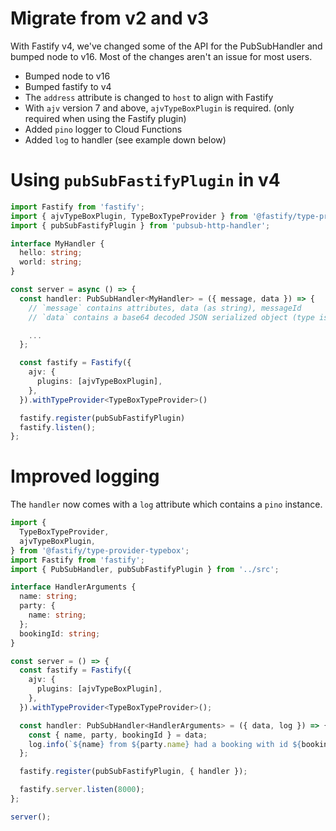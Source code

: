 # Migrate from v2 and v3

With Fastify v4, we've changed some of the API for the PubSubHandler and bumped
node to v16. Most of the changes aren't an issue for most users.

- Bumped node to v16
- Bumped fastify to v4
- The `address` attribute is changed to `host` to align with Fastify
- With `ajv` version 7 and above, `ajvTypeBoxPlugin` is required. (only required
  when using the Fastify plugin)
- Added `pino` logger to Cloud Functions
- Added `log` to handler (see example down below)

# Using `pubSubFastifyPlugin` in v4

```typescript
import Fastify from 'fastify';
import { ajvTypeBoxPlugin, TypeBoxTypeProvider } from '@fastify/type-provider-typebox';
import { pubSubFastifyPlugin } from 'pubsub-http-handler';

interface MyHandler {
  hello: string;
  world: string;
}

const server = async () => {
  const handler: PubSubHandler<MyHandler> = ({ message, data }) => {
    // `message` contains attributes, data (as string), messageId
    // `data` contains a base64 decoded JSON serialized object (type is MyHandler in the example)

    ...
  };

  const fastify = Fastify({
    ajv: {
      plugins: [ajvTypeBoxPlugin],
    },
  }).withTypeProvider<TypeBoxTypeProvider>()

  fastify.register(pubSubFastifyPlugin)
  fastify.listen();
};
```

# Improved logging

The `handler` now comes with a `log` attribute which contains a `pino` instance.

```typescript
import {
  TypeBoxTypeProvider,
  ajvTypeBoxPlugin,
} from '@fastify/type-provider-typebox';
import Fastify from 'fastify';
import { PubSubHandler, pubSubFastifyPlugin } from '../src';

interface HandlerArguments {
  name: string;
  party: {
    name: string;
  };
  bookingId: string;
}

const server = () => {
  const fastify = Fastify({
    ajv: {
      plugins: [ajvTypeBoxPlugin],
    },
  }).withTypeProvider<TypeBoxTypeProvider>();

  const handler: PubSubHandler<HandlerArguments> = ({ data, log }) => {
    const { name, party, bookingId } = data;
    log.info(`${name} from ${party.name} had a booking with id ${bookingId}`);
  };

  fastify.register(pubSubFastifyPlugin, { handler });

  fastify.server.listen(8000);
};

server();
```
